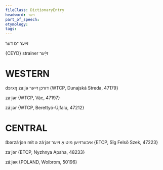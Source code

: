```yaml
---
fileClass: DictionaryEntry
headword: זײַער
part_of_speech: 
etymology: 
tags: 
---
```

זײַער
־ס
דער

{CEYD}
strainer זײַ֜ער

WESTERN
========

dɔrxŋ zaːjə דורכן זײַער {WTCP, Dunajská Streda, 47179}

zaˑjər {WTCP, Vác, 47197}

záːjər {WTCP, Berettyó-Újfalu, 47212}

CENTRAL
========

ɪ́bərzàˑjən mit ə záˑjər איבערזײַען מיט אַ זײַער {ETCP, Sîg Felső Szek, 47223}

zaˑjər {ETCP, Nyzhnya Apsha, 48233}

záːjəʀ {POLAND, Wolbrom, 50196}